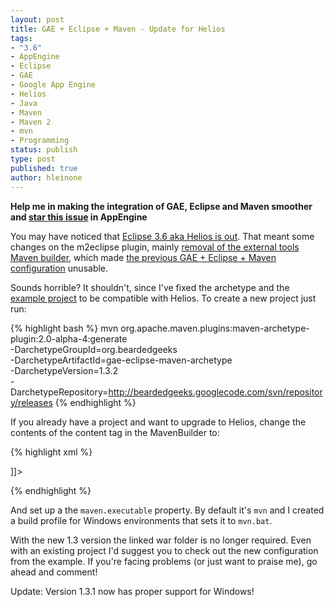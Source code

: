 ```yaml
--- 
layout: post
title: GAE + Eclipse + Maven - Update for Helios
tags: 
- "3.6"
- AppEngine
- Eclipse
- GAE
- Google App Engine
- Helios
- Java
- Maven
- Maven 2
- mvn
- Programming
status: publish
type: post
published: true
author: hleinone
---
```


**Help me in making the integration of GAE, Eclipse and Maven smoother and [star this issue](http://code.google.com/p/googleappengine/issues/detail?id=5042) in AppEngine**

You may have noticed that [Eclipse 3.6 aka Helios is out](http://www.eclipse.org/org/press-release/20100623_heliosrelease.php). That meant some changes on the m2eclipse plugin, mainly [removal of the external tools Maven builder](https://issues.sonatype.org/browse/MNGECLIPSE-2245), which made [the previous GAE + Eclipse + Maven configuration](/blog/2010/01/26/how-to-gae-eclipse-maven/) unusable.

Sounds horrible? It shouldn't, since I've fixed the archetype and the [example project](http://beardedgeeks.googlecode.com/svn/gae-eclipse-maven-example/trunk/) to be compatible with Helios. To create a new project just run:

{% highlight bash %}
mvn org.apache.maven.plugins:maven-archetype-plugin:2.0-alpha-4:generate \
  -DarchetypeGroupId=org.beardedgeeks \
  -DarchetypeArtifactId=gae-eclipse-maven-archetype \
  -DarchetypeVersion=1.3.2 \
  -DarchetypeRepository=http://beardedgeeks.googlecode.com/svn/repository/releases
{% endhighlight %}

If you already have a project and want to upgrade to Helios, change the contents of the content tag in the MavenBuilder to:

{% highlight xml %}
<![CDATA[<?xml version="1.0" encoding="UTF-8" standalone="no"?>
<launchConfiguration type="org.eclipse.ui.externaltools.ProgramBuilderLaunchConfigurationType">
<stringAttribute key="org.eclipse.debug.core.ATTR_REFRESH_SCOPE" value="$${project}"/>
<booleanAttribute key="org.eclipse.debug.ui.ATTR_LAUNCH_IN_BACKGROUND" value="false"/>
<stringAttribute key="org.eclipse.ui.externaltools.ATTR_LOCATION" value="${maven.home}/bin/${maven.executable}"/>
<stringAttribute key="org.eclipse.ui.externaltools.ATTR_RUN_BUILD_KINDS" value="full,incremental,auto,"/>
<stringAttribute key="org.eclipse.ui.externaltools.ATTR_TOOL_ARGUMENTS" value="war:exploded"/>
<booleanAttribute key="org.eclipse.ui.externaltools.ATTR_TRIGGERS_CONFIGURED" value="true"/>
<stringAttribute key="org.eclipse.ui.externaltools.ATTR_WORKING_DIRECTORY" value="${basedir}"/>
</launchConfiguration>]]>
{% endhighlight %}

And set up a the `maven.executable` property. By default it's `mvn` and I created a build profile for Windows environments that sets it to `mvn.bat`.

With the new 1.3 version the linked war folder is no longer required. Even with an existing project I'd suggest you to check out the new configuration from the example. If you're facing problems (or just want to praise me), go ahead and comment!

Update: Version 1.3.1 now has proper support for Windows!
